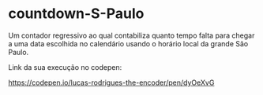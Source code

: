 # countdown-S-Paulo

Um contador regressivo ao qual contabiliza quanto tempo falta para chegar a uma data escolhida no calendário usando o horário local da grande São Paulo.

Link da sua execução no codepen:

https://codepen.io/lucas-rodrigues-the-encoder/pen/dyOeXvG
